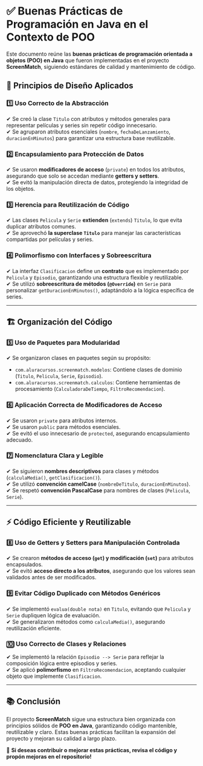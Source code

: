 # ✅ Buenas Prácticas de Programación en Java en el Contexto de POO

Este documento reúne las **buenas prácticas de programación orientada a objetos (POO) en Java** que fueron implementadas en el proyecto **ScreenMatch**, siguiendo estándares de calidad y mantenimiento de código.

## 📌 Principios de Diseño Aplicados

### 1️⃣ **Uso Correcto de la Abstracción**
✔ Se creó la clase `Titulo` con atributos y métodos generales para representar películas y series sin repetir código innecesario.  
✔ Se agruparon atributos esenciales (`nombre`, `fechaDeLanzamiento`, `duracionEnMinutos`) para garantizar una estructura base reutilizable.

### 2️⃣ **Encapsulamiento para Protección de Datos**
✔ Se usaron **modificadores de acceso** (`private`) en todos los atributos, asegurando que solo se accedan mediante **getters y setters**.  
✔ Se evitó la manipulación directa de datos, protegiendo la integridad de los objetos.

### 3️⃣ **Herencia para Reutilización de Código**
✔ Las clases `Pelicula` y `Serie` **extienden** (`extends`) `Titulo`, lo que evita duplicar atributos comunes.  
✔ Se aprovechó **la superclase `Titulo`** para manejar las características compartidas por películas y series.

### 4️⃣ **Polimorfismo con Interfaces y Sobreescritura**
✔ La interfaz `Clasificacion` define un **contrato** que es implementado por `Pelicula` y `Episodio`, garantizando una estructura flexible y reutilizable.  
✔ Se utilizó **sobreescritura de métodos (`@Override`)** en `Serie` para personalizar `getDuracionEnMinutos()`, adaptándolo a la lógica específica de series.

---

## 🏗️ Organización del Código

### 5️⃣ **Uso de Paquetes para Modularidad**
✔ Se organizaron clases en paquetes según su propósito:
- `com.aluracursos.screenmatch.modelos`: Contiene clases de dominio (`Titulo`, `Pelicula`, `Serie`, `Episodio`).
- `com.aluracursos.screenmatch.calculos`: Contiene herramientas de procesamiento (`CalculadoraDeTiempo`, `FiltroRecomendacion`).

### 6️⃣ **Aplicación Correcta de Modificadores de Acceso**
✔ Se usaron `private` para atributos internos.  
✔ Se usaron `public` para métodos esenciales.  
✔ Se evitó el uso innecesario de `protected`, asegurando encapsulamiento adecuado.

### 7️⃣ **Nomenclatura Clara y Legible**
✔ Se siguieron **nombres descriptivos** para clases y métodos (`calculaMedia()`, `getClasificacion()`).  
✔ Se utilizó **convención camelCase** (`nombreDeTitulo`, `duracionEnMinutos`).  
✔ Se respetó **convención PascalCase** para nombres de clases (`Pelicula`, `Serie`).

---

## ⚡ Código Eficiente y Reutilizable

### 8️⃣ **Uso de Getters y Setters para Manipulación Controlada**
✔ Se crearon **métodos de acceso (`get`) y modificación (`set`)** para atributos encapsulados.  
✔ Se evitó **acceso directo a los atributos**, asegurando que los valores sean validados antes de ser modificados.

### 9️⃣ **Evitar Código Duplicado con Métodos Genéricos**
✔ Se implementó `evalua(double nota)` en `Titulo`, evitando que `Pelicula` y `Serie` dupliquen lógica de evaluación.  
✔ Se generalizaron métodos como `calculaMedia()`, asegurando reutilización eficiente.

### 🔟 **Uso Correcto de Clases y Relaciones**
✔ Se implementó la relación `Episodio --> Serie` para reflejar la composición lógica entre episodios y series.  
✔ Se aplicó **polimorfismo** en `FiltroRecomendacion`, aceptando cualquier objeto que implemente `Clasificacion`.

---

## 📚 Conclusión

El proyecto **ScreenMatch** sigue una estructura bien organizada con principios sólidos de **POO en Java**, garantizando código mantenible, reutilizable y claro. Estas buenas prácticas facilitan la expansión del proyecto y mejoran su calidad a largo plazo.

🚀 **Si deseas contribuir o mejorar estas prácticas, revisa el código y propón mejoras en el repositorio!**  
